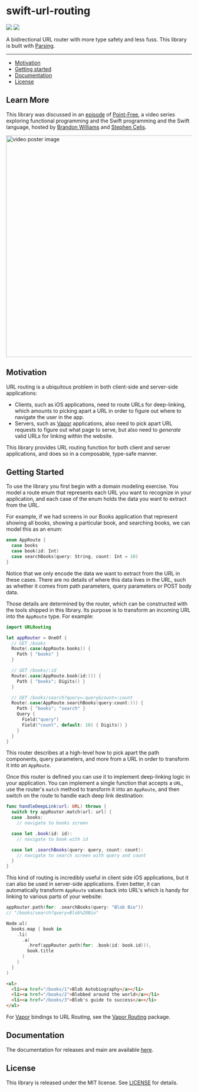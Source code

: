 # swift-url-routing

[![](https://img.shields.io/endpoint?url=https%3A%2F%2Fswiftpackageindex.com%2Fapi%2Fpackages%2Fpointfreeco%2Fswift-url-routing%2Fbadge%3Ftype%3Dswift-versions)](https://swiftpackageindex.com/pointfreeco/swift-url-routing)
[![](https://img.shields.io/endpoint?url=https%3A%2F%2Fswiftpackageindex.com%2Fapi%2Fpackages%2Fpointfreeco%2Fswift-url-routing%2Fbadge%3Ftype%3Dplatforms)](https://swiftpackageindex.com/pointfreeco/swift-url-routing)

A bidirectional URL router with more type safety and less fuss. This library is built with [Parsing][swift-parsing].

---

* [Motivation](#Motivation)
* [Getting started](#Getting-started)
* [Documentation](#Documentation)
* [License](#License)

## Learn More

This library was discussed in an [episode](http://pointfree.co/episodes/ep187-tour-of-parser-printers-url-routing) of [Point-Free](http://pointfree.co), a video series exploring functional programming and the Swift programming and the Swift language, hosted by [Brandon Williams](https://twitter.com/mbrandonw) and [Stephen Celis](https://twitter.com/stephencelis).

<a href="http://pointfree.co/episodes/ep187-tour-of-parser-printers-url-routing">
  <img alt="video poster image" src="https://d3rccdn33rt8ze.cloudfront.net/episodes/0187.jpeg" width="600">
</a>

## Motivation

URL routing is a ubiquitous problem in both client-side and server-side applications:

* Clients, such as iOS applications, need to route URLs for deep-linking, which amounts to picking apart a URL in order to figure out where to navigate the user in the app.
* Servers, such as [Vapor][vapor] applications, also need to pick apart URL requests to figure out what page to serve, but also need to _generate_ valid URLs for linking within the website.

This library provides URL routing function for both client and server applications, and does so in a composable, type-safe manner.

## Getting Started

To use the library you first begin with a domain modeling exercise. You model a route enum that represents each URL you want to recognize in your application, and each case of the enum holds the data you want to extract from the URL.

For example, if we had screens in our Books application that represent showing all books, showing a particular book, and searching books, we can model this as an enum:

```swift
enum AppRoute {
  case books
  case book(id: Int)
  case searchBooks(query: String, count: Int = 10)
}
```

Notice that we only encode the data we want to extract from the URL in these cases. There are no details of where this data lives in the URL, such as whether it comes from path parameters, query parameters or POST body data.

Those details are determined by the router, which can be constructed with the tools shipped in this library. Its purpose is to transform an incoming URL into the `AppRoute` type. For example:

```swift
import URLRouting

let appRouter = OneOf {
  // GET /books
  Route(.case(AppRoute.books)) {
    Path { "books" }
  }

  // GET /books/:id
  Route(.case(AppRoute.book(id:))) {
    Path { "books"; Digits() }
  }

  // GET /books/search?query=:query&count=:count
  Route(.case(AppRoute.searchBooks(query:count:))) {
    Path { "books"; "search" }
    Query {
      Field("query")
      Field("count", default: 10) { Digits() }
    }
  }
}
```

This router describes at a high-level how to pick apart the path components, query parameters, and more from a URL in order to transform it into an `AppRoute`.

Once this router is defined you can use it to implement deep-linking logic in your application. You can implement a single function that accepts a `URL`, use the router's `match` method to transform it into an `AppRoute`, and then switch on the route to handle each deep link destination:

```swift
func handleDeepLink(url: URL) throws {
  switch try appRouter.match(url: url) {
  case .books:
    // navigate to books screen

  case let .book(id: id):
    // navigate to book with id

  case let .searchBooks(query: query, count: count):
    // navigate to search screen with query and count
  }
}
```

This kind of routing is incredibly useful in client side iOS applications, but it can also be used in server-side applications. Even better, it can automatically transform `AppRoute` values back into URL's which is handy for linking to various parts of your website:

```swift
appRouter.path(for: .searchBooks(query: "Blob Bio"))
// "/books/search?query=Blob%20Bio"
```

```swift
Node.ul(
  books.map { book in
    .li(
      .a(
        .href(appRouter.path(for: .book(id: book.id))),
        book.title
      )
    )
  }
)
```
```html
<ul>
  <li><a href="/books/1">Blob Autobiography</a></li>
  <li><a href="/books/2">Blobbed around the world</a></li>
  <li><a href="/books/3">Blob's guide to success</a></li>
</ul>
```

For [Vapor][vapor] bindings to URL Routing, see the [Vapor Routing][vapor-routing] package.

## Documentation

The documentation for releases and main are available [here](https://swiftpackageindex.com/pointfreeco/swift-url-routing/main/documentation/urlrouting).

## License

This library is released under the MIT license. See [LICENSE](LICENSE) for details.

[swift-parsing]: http://github.com/pointfreeco/swift-parsing
[vapor-routing]: http://github.com/pointfreeco/vapor-routing
[vapor]: http://vapor.codes
